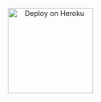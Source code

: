 <p align="center" >
    <a href="https://repl.it/https://github.com/inrl-official/inrl-bot-md">
    <img src="https://i.ibb.co/zrB5kMh/deploy-on-repl.jpg" width="170px" alt="Deploy on Heroku" >
    </a>
